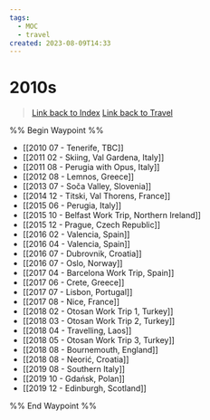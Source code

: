 ```yaml
---
tags:
  - MOC
  - travel
created: 2023-08-09T14:33
---
```

# 2010s

> [Link back to Index](obsidian://open?vault=Personal%20Notes&file=000%20Index)
> [Link back to Travel](obsidian://open?vault=Personal%20Notes&file=Notes%2F02%20Areas%2FTravel%2FTravel)

%% Begin Waypoint %%
- [[2010 07 - Tenerife, TBC]]
- [[2011 02 - Skiing, Val Gardena, Italy]]
- [[2011 08 - Perugia with Opus, Italy]]
- [[2012 08 - Lemnos, Greece]]
- [[2013 07 - Soča Valley, Slovenia]]
- [[2014 12 - Titski, Val Thorens, France]]
- [[2015 06 - Perugia, Italy]]
- [[2015 10 - Belfast Work Trip, Northern Ireland]]
- [[2015 12 - Prague, Czech Republic]]
- [[2016 02 - Valencia, Spain]]
- [[2016 04 - Valencia, Spain]]
- [[2016 07 - Dubrovnik, Croatia]]
- [[2016 07 - Oslo, Norway]]
- [[2017 04 - Barcelona Work Trip, Spain]]
- [[2017 06 - Crete, Greece]]
- [[2017 07 - Lisbon, Portugal]]
- [[2017 08 - Nice, France]]
- [[2018 02 - Otosan Work Trip 1, Turkey]]
- [[2018 03 - Otosan Work Trip 2, Turkey]]
- [[2018 04 - Travelling, Laos]]
- [[2018 05 - Otosan Work Trip 3, Turkey]]
- [[2018 08 - Bournemouth, England]]
- [[2018 08 - Neorić, Croatia]]
- [[2019 08 - Southern Italy]]
- [[2019 10 - Gdańsk, Polan]]
- [[2019 12 - Edinburgh, Scotland]]

%% End Waypoint %%
